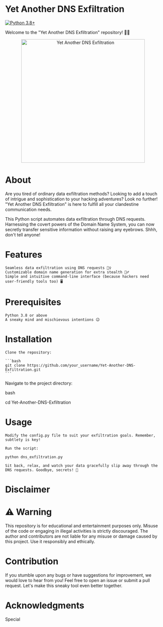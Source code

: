 # Yet Another DNS Exfiltration

[![Python 3.8+](https://img.shields.io/badge/Python-3.8%2B-blue.svg)](https://www.python.org/downloads/release/python-382/)

Welcome to the "Yet Another DNS Exfiltration" repository! 🕵️‍♂️
<p align="center">
  <img src="https://github.com/your_username/Yet-Another-DNS-Exfiltration/raw/main/assets/logo.png" alt="Yet Another DNS Exfiltration" width="400">
</p>

# About

Are you tired of ordinary data exfiltration methods? Looking to add a touch of intrigue and sophistication to your hacking adventures? Look no further! "Yet Another DNS Exfiltration" is here to fulfill all your clandestine communication needs.

This Python script automates data exfiltration through DNS requests. Harnessing the covert powers of the Domain Name System, you can now secretly transfer sensitive information without raising any eyebrows. Shhh, don't tell anyone!

# Features

    Seamless data exfiltration using DNS requests 🕵️‍♀️
    Customizable domain name generation for extra stealth 🕵️‍♂️
    Simple and intuitive command-line interface (because hackers need user-friendly tools too) 🖥️

# Prerequisites

    Python 3.8 or above
    A sneaky mind and mischievous intentions 😉

# Installation

    Clone the repository:

    ```bash
    git clone https://github.com/your_username/Yet-Another-DNS-Exfiltration.git
    ```

Navigate to the project directory:

bash

cd Yet-Another-DNS-Exfiltration

# Usage

    Modify the config.py file to suit your exfiltration goals. Remember, subtlety is key!

    Run the script:

    python dns_exfiltration.py

    Sit back, relax, and watch your data gracefully slip away through the DNS requests. Goodbye, secrets! 👋

# Disclaimer

# ⚠️ Warning
This repository is for educational and entertainment purposes only. Misuse of the code or engaging in illegal activities is strictly discouraged. The author and contributors are not liable for any misuse or damage caused by this project. Use it responsibly and ethically.

# Contribution

If you stumble upon any bugs or have suggestions for improvement, we would love to hear from you! Feel free to open an issue or submit a pull request. Let's make this sneaky tool even better together.

# Acknowledgments

Special
